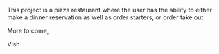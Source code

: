 This project is a pizza restaurant where the user has the ability to either make a dinner reservation as well as order starters, or order take out.

More to come,

Vish